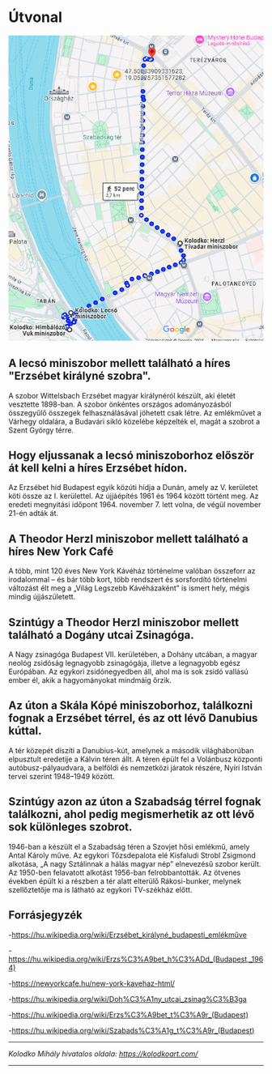 # Útvonal

[![Terkep](https://github.com/Balogh-Kristof/kolodko_project/blob/main/image.png?raw=true "Terkep")](http:https://github.com/Balogh-Kristof/kolodko_project/blob/main/image.png// "Terkep")

## A lecsó miniszobor mellett található a híres "Erzsébet királyné szobra". 

A szobor Wittelsbach Erzsébet magyar királynéról készült, aki életét vesztette 1898-ban.  A szobor önkéntes országos adományozásból összegyűlő összegek felhasználásával jöhetett csak létre. Az emlékművet a Várhegy oldalára, a Budavári sikló közelébe képzelték el, magát a szobrot a Szent György térre.

## Hogy eljussanak a lecsó miniszoborhoz először át kell kelni a híres Erzsébet hídon.

Az Erzsébet híd Budapest egyik közúti hídja a Dunán, amely az V. kerületet köti össze az I. kerülettel. Az újjáépítés 1961 és 1964 között történt meg. Az eredeti megnyitási időpont 1964. november 7. lett volna, de végül november 21-én adták át.

## A Theodor Herzl miniszobor mellett található a híres New York Café

A több, mint 120 éves New York Kávéház történelme valóban összeforr az irodalommal – és bár több kort, több rendszert és sorsfordító történelmi változást élt meg a „Világ Legszebb Kávéházaként” is ismert hely, mégis mindig újjászületett.

## Szintúgy a Theodor Herzl miniszobor mellett található a Dogány utcai Zsinagóga.

 A Nagy zsinagóga Budapest VII. kerületében, a Dohány utcában, a magyar neológ zsidóság legnagyobb zsinagógája, illetve a legnagyobb egész Európában. Az egykori zsidónegyedben áll, ahol ma is sok zsidó vallású ember él, akik a hagyományokat mindmáig őrzik.
 
## Az úton a Skála Kópé miniszoborhoz, találkozni fognak a Erzsébet térrel, és az ott lévő Danubius kúttal.

A tér közepét díszíti a Danubius-kút, amelynek a második világháborúban elpusztult eredetije a Kálvin téren állt. A téren épült fel a Volánbusz központi autóbusz-pályaudvara, a belföldi és nemzetközi járatok részére, Nyíri István tervei szerint 1948–1949 között.

## Szintúgy azon az úton a Szabadság térrel fognak találkozni, ahol pedig megismerhetik az ott lévő sok különleges szobrot.

1946-ban a készült el a Szabadság téren a Szovjet hősi emlékmű, amely Antal Károly műve. Az egykori Tőzsdepalota elé Kisfaludi Strobl Zsigmond alkotása, „A nagy Sztálinnak a hálás magyar nép” elnevezésű szobor került. Az 1950-ben felavatott alkotást 1956-ban felrobbantották. Az ötvenes években épült ki a részben a tér alatt elterülő Rákosi-bunker, melynek szellőztetője ma is látható az egykori TV-székház előtt.


## Forrásjegyzék

-https://hu.wikipedia.org/wiki/Erzsébet_királyné_budapesti_emlékműve
 
-https://hu.wikipedia.org/wiki/Erzs%C3%A9bet_h%C3%ADd_(Budapest,_1964)
 
-https://newyorkcafe.hu/new-york-kavehaz-html/
 
-https://hu.wikipedia.org/wiki/Doh%C3%A1ny_utcai_zsinag%C3%B3ga
 
-https://hu.wikipedia.org/wiki/Erzs%C3%A9bet_t%C3%A9r_(Budapest)
 
-https://hu.wikipedia.org/wiki/Szabads%C3%A1g_t%C3%A9r_(Budapest)

------------


*Kolodko Mihály hivatalos oldala: https://kolodkoart.com/*

------------
